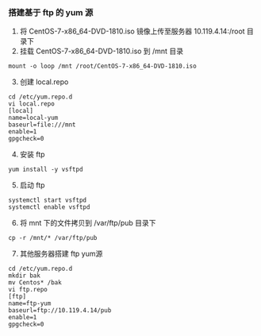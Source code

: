 ### 搭建基于 ftp 的 yum 源

1. 将 CentOS-7-x86_64-DVD-1810.iso 镜像上传至服务器 10.119.4.14:/root 目录下
2. 挂载 CentOS-7-x86_64-DVD-1810.iso 到 /mnt 目录

```
mount -o loop /mnt /root/CentOS-7-x86_64-DVD-1810.iso
```

3. 创建 local.repo

```
cd /etc/yum.repo.d
vi local.repo
[local]
name=local-yum
baseurl=file:///mnt
enable=1
gpgcheck=0
```

4. 安装 ftp

```
yum install -y vsftpd
```

5. 启动 ftp

```
systemctl start vsftpd
systemctl enable vsftpd
```

6. 将 mnt 下的文件拷贝到 /var/ftp/pub 目录下

```
cp -r /mnt/* /var/ftp/pub
```

7. 其他服务器搭建 ftp yum源

```
cd /etc/yum.repo.d
mkdir bak
mv Centos* /bak
vi ftp.repo
[ftp]
name=ftp-yum
baseurl=ftp://10.119.4.14/pub
enable=1
gpgcheck=0
```
